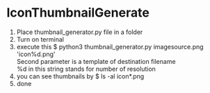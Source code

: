 # IconThumbnailGenerate

1. Place thumbnail_generator.py file in a folder  
2. Turn on terminal  
3. execute this $ python3 thumbnail_generator.py imagesource.png 'icon%d.png'  
   Second parameter is a template of destination filename  
   %d in this string stands for number of resolution  
4. you can see thumbnails by $ ls -al icon*.png  
5. done  
